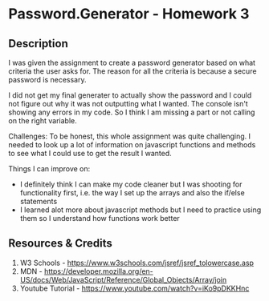 # Password.Generator - Homework 3

## Description

I was given the assignment to create a password generator based on what criteria the user asks for. The reason for all the criteria is because a secure password is necessary.

I did not get my final generater to actually show the password and I could not figure out why it was not outputting what I wanted. The console isn't showing any errors in my code. So I think I am missing a part or not calling on the right variable.

Challenges:
To be honest, this whole assignment was quite challenging. I needed to look up a lot of information on javascript functions and methods to see what I could use to get the result I wanted.

Things I can improve on:

- I definitely think I can make my code cleaner but I was shooting for functionality first, i.e. the way I set up the arrays and also the if/else statements
- I learned alot more about javascript methods but I need to practice using them so I understand how functions work better

## Resources & Credits

1. W3 Schools - https://www.w3schools.com/jsref/jsref_tolowercase.asp
2. MDN - https://developer.mozilla.org/en-US/docs/Web/JavaScript/Reference/Global_Objects/Array/join
3. Youtube Tutorial - https://www.youtube.com/watch?v=iKo9pDKKHnc
